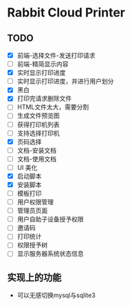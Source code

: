 # Rabbit Cloud Printer

## TODO

- [X] 前端-选择文件-发送打印请求
- [ ] 前端-精简显示内容
- [X] 实时显示打印进度 
- [ ] 实时显示打印进度，并进行用户划分
- [x] 黑白
- [x] 打印完请求删除文件
- [ ] HTML文件太大，需要分割
- [ ] 生成文件预览图
- [ ] 获得打印机列表
- [ ] 支持选择打印机
- [x] 页码选择
- [ ] 文档-安装文档
- [ ] 文档-使用文档
- [ ] UI 美化
- [x] 启动脚本
- [x] 安装脚本
- [ ] 模板打印
- [ ] 用户权限管理
- [ ] 管理员页面
- [ ] 用户自助子设备授予权限
- [ ] 邀请码
- [ ] 打印统计
- [ ] 权限授予树
- [ ] 显示服务器系统状态信息

## 实现上的功能

- 可以无感切换mysql与sqlite3
